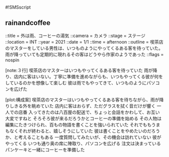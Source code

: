 #!SMSscript

## rainandcoffee

::title = 外は雨、コーヒーの湯気
::camera = カメラ
::stage = ステージ
::location = INT
::year = 2021
::date = 1/1
::time = afternoon
::outline = 喫茶店のマスターをしている男性は、いつものようにやってくるある客を待っていた。雨が降っていても定期的に現れるその客はどうやら作家のようであった
::flags = nospin

[note:３行]
喫茶店のマスターはいつもやってくるある客を待っていた
雨が降り、店内に客はいない。丁寧に準備を進めながらも、いつもやってくる彼が何をしているのかを想像して楽しむ
彼は雨でもやってきて、いつものようにパソコンを広げた

[plot:構成案]
喫茶店のマスターはいつもやってくるある客を待ちながら、雨が降りしきる外を眺めていた
店内に客はおらず、ただグラスを拭く音だけが響く
一人での店番
入ってきたのは八百屋の配送で、ちょっと会話をかわして、お互い大変ですねと
そろそろ彼が来るだろうかとコーヒーの準備を始める
その人物は編集にたきつけられ、百もの物語を書くことを強いられていた
それでももうまもなくそれが終わると、嬉しそうにしていた
彼は書くことをやめたいのだろうか、と考えることもある
一度質問してみたいが、その機会は訪れていない
彼がやってくる
いつも通り奥の席に陣取り、パソコンを広げる
注文は決まっている
パンケーキと一緒にコーヒーを準備した

